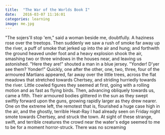 ```yaml
---
title:  "The War of the Worlds Book I"
date:   2016-03-07 11:16:01
categories: learning
image: me.jpg
---
```


"The sojers'll stop 'em," said a woman beside me, doubtfully.  A haziness rose over the treetops. Then suddenly we saw a rush of smoke far away up the river, a puff of smoke that jerked up into the air and hung; and forthwith the ground heaved under foot and a heavy explosion shook the air, smashing two or three windows in the houses near, and leaving us astonished. "Here they are!" shouted a man in a blue jersey.  "Yonder! D'yer see them?  Yonder!" Quickly, one after the other, one, two, three, four of the armoured Martians appeared, far away over the little trees, across the flat meadows that stretched towards Chertsey, and striding hurriedly towards the river.  Little cowled figures they seemed at first, going with a rolling motion and as fast as flying birds. Then, advancing obliquely towards us, came a fifth.  Their armoured bodies glittered in the sun as they swept swiftly forward upon the guns, growing rapidly larger as they drew nearer.  One on the extreme left, the remotest that is, flourished a huge case high in the air, and the ghostly, terrible Heat-Ray I had already seen on Friday night smote towards Chertsey, and struck the town. At sight of these strange, swift, and terrible creatures the crowd near the water's edge seemed to me to be for a moment horror-struck. There was no screaming
